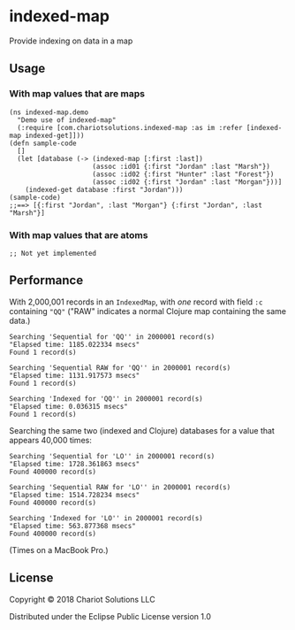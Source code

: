 # indexed-map

Provide indexing on data in a map

## Usage

### With map values that are maps

    (ns indexed-map.demo
      "Demo use of indexed-map"
      (:require [com.chariotsolutions.indexed-map :as im :refer [indexed-map indexed-get]]))
    (defn sample-code
      []
      (let [database (-> (indexed-map [:first :last])
                         (assoc :id01 {:first "Jordan" :last "Marsh"})
                         (assoc :id02 {:first "Hunter" :last "Forest"})
                         (assoc :id02 {:first "Jordan" :last "Morgan"}))]
        (indexed-get database :first "Jordan")))
    (sample-code)
    ;;==> [{:first "Jordan", :last "Morgan"} {:first "Jordan", :last "Marsh"}]

### With map values that are atoms

    ;; Not yet implemented
    
## Performance

With 2,000,001 records in an `IndexedMap`, with *one* record with
field `:c` containing `"QQ"` ("RAW" indicates a normal Clojure map
containing the same data.)

    Searching 'Sequential for 'QQ'' in 2000001 record(s)
    "Elapsed time: 1185.022334 msecs"
    Found 1 record(s)
    
    Searching 'Sequential RAW for 'QQ'' in 2000001 record(s)
    "Elapsed time: 1131.917573 msecs"
    Found 1 record(s)
    
    Searching 'Indexed for 'QQ'' in 2000001 record(s)
    "Elapsed time: 0.036315 msecs"
    Found 1 record(s)

Searching the same two (indexed and Clojure) databases for a value
that appears 40,000 times:

    Searching 'Sequential for 'LO'' in 2000001 record(s)
    "Elapsed time: 1728.361863 msecs"
    Found 400000 record(s)

    Searching 'Sequential RAW for 'LO'' in 2000001 record(s)
    "Elapsed time: 1514.728234 msecs"
    Found 400000 record(s)

    Searching 'Indexed for 'LO'' in 2000001 record(s)
    "Elapsed time: 563.877368 msecs"
    Found 400000 record(s)

(Times on a MacBook Pro.)

## License

Copyright © 2018 Chariot Solutions LLC

Distributed under the Eclipse Public License version 1.0
